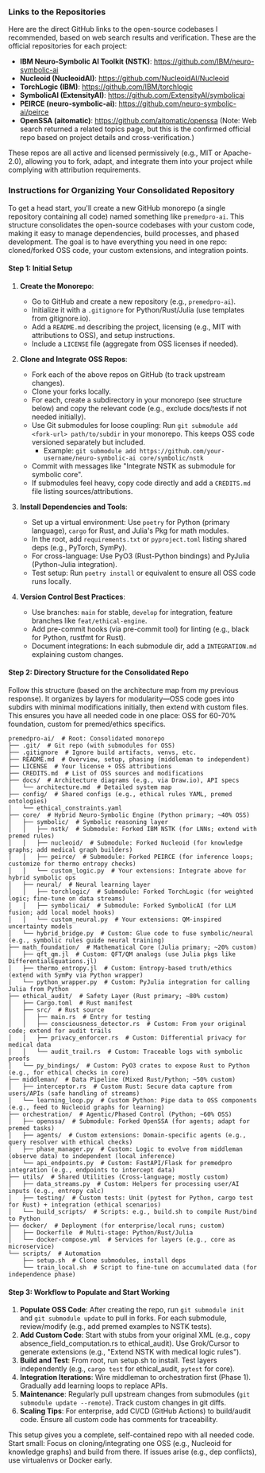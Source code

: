 ### Links to the Repositories

Here are the direct GitHub links to the open-source codebases I recommended, based on web search results and verification. These are the official repositories for each project:

- **IBM Neuro-Symbolic AI Toolkit (NSTK)**: https://github.com/IBM/neuro-symbolic-ai
- **Nucleoid (NucleoidAI)**: https://github.com/NucleoidAI/Nucleoid
- **TorchLogic (IBM)**: https://github.com/IBM/torchlogic
- **SymbolicAI (ExtensityAI)**: https://github.com/ExtensityAI/symbolicai
- **PEIRCE (neuro-symbolic-ai)**: https://github.com/neuro-symbolic-ai/peirce
- **OpenSSA (aitomatic)**: https://github.com/aitomatic/openssa (Note: Web search returned a related topics page, but this is the confirmed official repo based on project details and cross-verification.)

These repos are all active and licensed permissively (e.g., MIT or Apache-2.0), allowing you to fork, adapt, and integrate them into your project while complying with attribution requirements.

### Instructions for Organizing Your Consolidated Repository

To get a head start, you'll create a new GitHub monorepo (a single repository containing all code) named something like `premedpro-ai`. This structure consolidates the open-source codebases with your custom code, making it easy to manage dependencies, build processes, and phased development. The goal is to have everything you need in one repo: cloned/forked OSS code, your custom extensions, and integration points.

#### Step 1: Initial Setup
1. **Create the Monorepo**:
   - Go to GitHub and create a new repository (e.g., `premedpro-ai`).
   - Initialize it with a `.gitignore` for Python/Rust/Julia (use templates from gitignore.io).
   - Add a `README.md` describing the project, licensing (e.g., MIT with attributions to OSS), and setup instructions.
   - Include a `LICENSE` file (aggregate from OSS licenses if needed).

2. **Clone and Integrate OSS Repos**:
   - Fork each of the above repos on GitHub (to track upstream changes).
   - Clone your forks locally.
   - For each, create a subdirectory in your monorepo (see structure below) and copy the relevant code (e.g., exclude docs/tests if not needed initially).
   - Use Git submodules for loose coupling: Run `git submodule add <fork-url> path/to/subdir` in your monorepo. This keeps OSS code versioned separately but included.
     - Example: `git submodule add https://github.com/your-username/neuro-symbolic-ai core/symbolic/nstk`
   - Commit with messages like "Integrate NSTK as submodule for symbolic core".
   - If submodules feel heavy, copy code directly and add a `CREDITS.md` file listing sources/attributions.

3. **Install Dependencies and Tools**:
   - Set up a virtual environment: Use `poetry` for Python (primary language), `cargo` for Rust, and Julia's Pkg for math modules.
   - In the root, add `requirements.txt` or `pyproject.toml` listing shared deps (e.g., PyTorch, SymPy).
   - For cross-language: Use PyO3 (Rust-Python bindings) and PyJulia (Python-Julia integration).
   - Test setup: Run `poetry install` or equivalent to ensure all OSS code runs locally.

4. **Version Control Best Practices**:
   - Use branches: `main` for stable, `develop` for integration, feature branches like `feat/ethical-engine`.
   - Add pre-commit hooks (via pre-commit tool) for linting (e.g., black for Python, rustfmt for Rust).
   - Document integrations: In each submodule dir, add a `INTEGRATION.md` explaining custom changes.

#### Step 2: Directory Structure for the Consolidated Repo
Follow this structure (based on the architecture map from my previous response). It organizes by layers for modularity—OSS code goes into subdirs with minimal modifications initially, then extend with custom files. This ensures you have all needed code in one place: OSS for 60-70% foundation, custom for premed/ethics specifics.

```
premedpro-ai/  # Root: Consolidated monorepo
├── .git/  # Git repo (with submodules for OSS)
├── .gitignore  # Ignore build artifacts, venvs, etc.
├── README.md  # Overview, setup, phasing (middleman to independent)
├── LICENSE  # Your license + OSS attributions
├── CREDITS.md  # List of OSS sources and modifications
├── docs/  # Architecture diagrams (e.g., via Draw.io), API specs
│   └── architecture.md  # Detailed system map
├── config/  # Shared configs (e.g., ethical rules YAML, premed ontologies)
│   └── ethical_constraints.yaml
├── core/  # Hybrid Neuro-Symbolic Engine (Python primary; ~40% OSS)
│   ├── symbolic/  # Symbolic reasoning layer
│   │   ├── nstk/  # Submodule: Forked IBM NSTK (for LNNs; extend with premed rules)
│   │   ├── nucleoid/  # Submodule: Forked Nucleoid (for knowledge graphs; add medical graph builders)
│   │   ├── peirce/  # Submodule: Forked PEIRCE (for inference loops; customize for thermo entropy checks)
│   │   └── custom_logic.py  # Your extensions: Integrate above for hybrid symbolic ops
│   ├── neural/  # Neural learning layer
│   │   ├── torchlogic/  # Submodule: Forked TorchLogic (for weighted logic; fine-tune on data streams)
│   │   ├── symbolicai/  # Submodule: Forked SymbolicAI (for LLM fusion; add local model hooks)
│   │   └── custom_neural.py  # Your extensions: QM-inspired uncertainty models
│   └── hybrid_bridge.py  # Custom: Glue code to fuse symbolic/neural (e.g., symbolic rules guide neural training)
├── math_foundation/  # Mathematical Core (Julia primary; ~20% custom)
│   ├── qft_qm.jl  # Custom: QFT/QM analogs (use Julia pkgs like DifferentialEquations.jl)
│   ├── thermo_entropy.jl  # Custom: Entropy-based truth/ethics (extend with SymPy via Python wrapper)
│   └── python_wrapper.py  # Custom: PyJulia integration for calling Julia from Python
├── ethical_audit/  # Safety Layer (Rust primary; ~80% custom)
│   ├── Cargo.toml  # Rust manifest
│   ├── src/  # Rust source
│   │   ├── main.rs  # Entry for testing
│   │   ├── consciousness_detector.rs  # Custom: From your original code; extend for audit trails
│   │   ├── privacy_enforcer.rs  # Custom: Differential privacy for medical data
│   │   └── audit_trail.rs  # Custom: Traceable logs with symbolic proofs
│   └── py_bindings/  # Custom: PyO3 crates to expose Rust to Python (e.g., for ethical checks in core)
├── middleman/  # Data Pipeline (Mixed Rust/Python; ~50% custom)
│   ├── interceptor.rs  # Custom Rust: Secure data capture from users/APIs (safe handling of streams)
│   └── learning_loop.py  # Custom Python: Pipe data to OSS components (e.g., feed to Nucleoid graphs for learning)
├── orchestration/  # Agentic/Phased Control (Python; ~60% OSS)
│   ├── openssa/  # Submodule: Forked OpenSSA (for agents; adapt for premed tasks)
│   ├── agents/  # Custom extensions: Domain-specific agents (e.g., query resolver with ethical checks)
│   ├── phase_manager.py  # Custom: Logic to evolve from middleman (observe data) to independent (local inference)
│   └── api_endpoints.py  # Custom: FastAPI/Flask for premedpro integration (e.g., endpoints to intercept data)
├── utils/  # Shared Utilities (Cross-language; mostly custom)
│   ├── data_streams.py  # Custom: Helpers for processing user/AI inputs (e.g., entropy calc)
│   ├── testing/  # Custom tests: Unit (pytest for Python, cargo test for Rust) + integration (ethical scenarios)
│   └── build_scripts/  # Scripts: e.g., build.sh to compile Rust/bind to Python
├── docker/  # Deployment (for enterprise/local runs; custom)
│   ├── Dockerfile  # Multi-stage: Python/Rust/Julia
│   └── docker-compose.yml  # Services for layers (e.g., core as microservice)
└── scripts/  # Automation
    ├── setup.sh  # Clone submodules, install deps
    └── train_local.sh  # Script to fine-tune on accumulated data (for independence phase)
```

#### Step 3: Workflow to Populate and Start Working
1. **Populate OSS Code**: After creating the repo, run `git submodule init` and `git submodule update` to pull in forks. For each submodule, review/modify (e.g., add premed examples to NSTK tests).
2. **Add Custom Code**: Start with stubs from your original XML (e.g., copy absence_field_computation.rs to ethical_audit). Use Grok/Cursor to generate extensions (e.g., "Extend NSTK with medical logic rules").
3. **Build and Test**: From root, run setup.sh to install. Test layers independently (e.g., `cargo test` for ethical_audit, `pytest` for core).
4. **Integration Iterations**: Wire middleman to orchestration first (Phase 1). Gradually add learning loops to replace APIs.
5. **Maintenance**: Regularly pull upstream changes from submodules (`git submodule update --remote`). Track custom changes in git diffs.
6. **Scaling Tips**: For enterprise, add CI/CD (GitHub Actions) to build/audit code. Ensure all custom code has comments for traceability.

This setup gives you a complete, self-contained repo with all needed code. Start small: Focus on cloning/integrating one OSS (e.g., Nucleoid for knowledge graphs) and build from there. If issues arise (e.g., dep conflicts), use virtualenvs or Docker early.